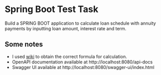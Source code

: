 # Spring Boot Test Task

Build a SPRING BOOT application to calculate loan schedule with annuity payments by inputting loan amount, interest rate and term.

## Some notes
 - I used [wiki](https://en.wikipedia.org/wiki/Amortization_calculator#The_formula) to obtain the correct formula for calculation.
 - OpenAPI documentation available at http://localhost:8080/api-docs
 - Swagger UI available at http://localhost:8080/swagger-ui/index.html